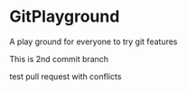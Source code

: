 # GitPlayground

A play ground for everyone to try git features 

This is 2nd commit branch

test pull request with conflicts